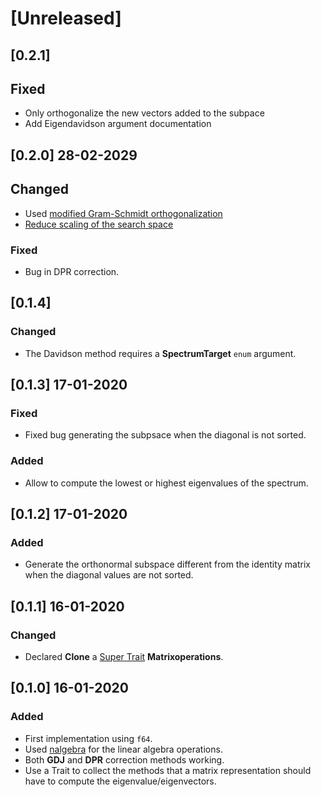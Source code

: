 # [Unreleased]

## [0.2.1]

## Fixed
* Only orthogonalize the new vectors added to the subpace
* Add Eigendavidson argument documentation

## [0.2.0] 28-02-2029

## Changed
* Used [modified Gram-Schmidt orthogonalization](https://github.com/felipeZ/eigenvalues/issues/8)
* [Reduce scaling of the search space](https://github.com/felipeZ/eigenvalues/issues/10)

### Fixed
* Bug in DPR correction.

## [0.1.4]

### Changed

* The Davidson method requires a **SpectrumTarget** `enum` argument.

## [0.1.3] 17-01-2020

### Fixed
* Fixed bug generating the subpsace when the diagonal is not sorted.

### Added
* Allow to compute the lowest or highest eigenvalues of the spectrum.


## [0.1.2] 17-01-2020

### Added
* Generate the orthonormal subspace different from the identity matrix when the diagonal values are not sorted.

## [0.1.1] 16-01-2020

### Changed
* Declared **Clone** a [Super Trait](https://doc.rust-lang.org/reference/items/traits.html#supertraits) **Matrixoperations**.

## [0.1.0] 16-01-2020

### Added
* First implementation using `f64`.
* Used [nalgebra](https://github.com/rustsim/nalgebra) for the linear algebra operations. 
* Both **GDJ** and **DPR** correction methods working.
* Use a Trait to collect the methods that a matrix representation should have to compute the eigenvalue/eigenvectors.
